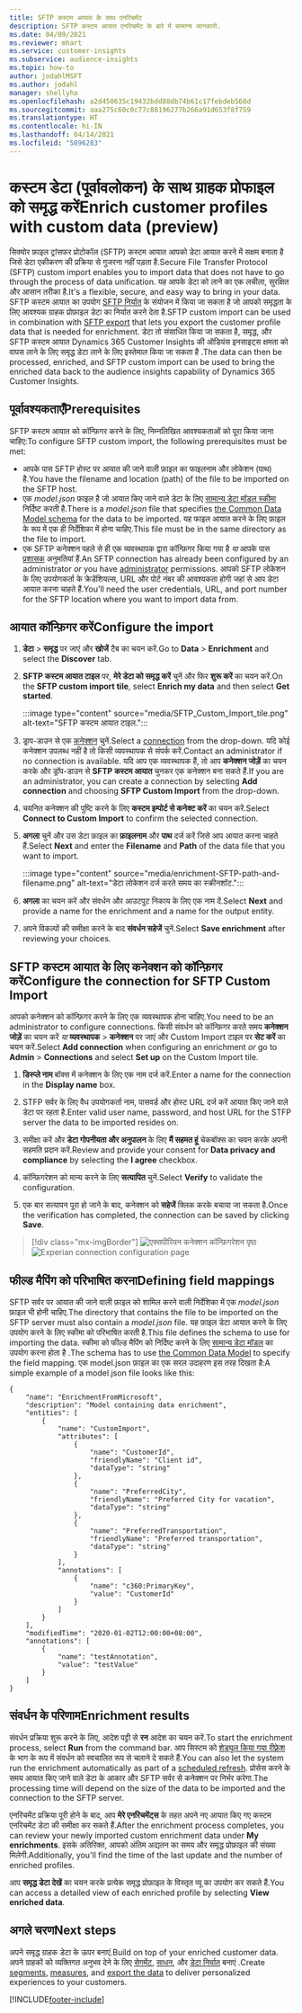 ```yaml
---
title: SFTP कस्टम आयात के साथ एनरिचमेंट
description: SFTP कस्टम आयात एनरिचमेंट के बारे में सामान्य जानकारी.
ms.date: 04/09/2021
ms.reviewer: mhart
ms.service: customer-insights
ms.subservice: audience-insights
ms.topic: how-to
author: jodahlMSFT
ms.author: jodahl
manager: shellyha
ms.openlocfilehash: a2d450635c19432bdd88db74b61c17febdeb568d
ms.sourcegitcommit: aaa275c60c0c77c88196277b266a91d653f8f759
ms.translationtype: HT
ms.contentlocale: hi-IN
ms.lasthandoff: 04/14/2021
ms.locfileid: "5896283"
---
```

# <a name="enrich-customer-profiles-with-custom-data-preview"></a><span data-ttu-id="088f7-103">कस्टम डेटा (पूर्वावलोकन) के साथ ग्राहक प्रोफाइल को समृद्ध करें</span><span class="sxs-lookup"><span data-stu-id="088f7-103">Enrich customer profiles with custom data (preview)</span></span>

<span data-ttu-id="088f7-104">सिक्योर फ़ाइल ट्रांसफर प्रोटोकॉल (SFTP) कस्टम आयात आपको डेटा आयात करने में सक्षम बनाता है जिसे डेटा एकीकरण की प्रक्रिया से गुजरना नहीं पड़ता है.</span><span class="sxs-lookup"><span data-stu-id="088f7-104">Secure File Transfer Protocol (SFTP) custom import enables you to import data that does not have to go through the process of data unification.</span></span> <span data-ttu-id="088f7-105">यह आपके डेटा को लाने का एक लचीला, सुरक्षित और आसान तरीका है.</span><span class="sxs-lookup"><span data-stu-id="088f7-105">It's a flexible, secure, and easy way to bring in your data.</span></span> <span data-ttu-id="088f7-106">SFTP कस्टम आयात का उपयोग [SFTP निर्यात](export-sftp.md) के संयोजन में किया जा सकता है जो आपको समृद्धता के लिए आवश्यक ग्राहक प्रोफ़ाइल डेटा का निर्यात करने देता है.</span><span class="sxs-lookup"><span data-stu-id="088f7-106">SFTP custom import can be used in combination with [SFTP export](export-sftp.md) that lets you export the customer profile data that is needed for enrichment.</span></span> <span data-ttu-id="088f7-107">डेटा तो संसाधित किया जा सकता है, समृद्ध, और SFTP कस्टम आयात Dynamics 365 Customer Insights की ऑडियंस इनसाइट्स क्षमता को वापस लाने के लिए समृद्ध डेटा लाने के लिए इस्तेमाल किया जा सकता है .</span><span class="sxs-lookup"><span data-stu-id="088f7-107">The data can then be processed, enriched, and SFTP custom import can be used to bring the enriched data back to the audience insights capability of Dynamics 365 Customer Insights.</span></span>

## <a name="prerequisites"></a><span data-ttu-id="088f7-108">पूर्वावश्यकताएँ</span><span class="sxs-lookup"><span data-stu-id="088f7-108">Prerequisites</span></span>

<span data-ttu-id="088f7-109">SFTP कस्टम आयात को कॉन्फ़िगर करने के लिए, निम्नलिखित आवश्यकताओं को पूरा किया जाना चाहिए:</span><span class="sxs-lookup"><span data-stu-id="088f7-109">To configure SFTP custom import, the following prerequisites must be met:</span></span>

- <span data-ttu-id="088f7-110">आपके पास SFTP होस्ट पर आयात की जाने वाली फ़ाइल का फाइलनाम और लोकेशन (पाथ) है.</span><span class="sxs-lookup"><span data-stu-id="088f7-110">You have the filename and location (path) of the file to be imported on the SFTP host.</span></span>
- <span data-ttu-id="088f7-111">एक *model.json* फ़ाइल है जो आयात किए जाने वाले डेटा के लिए [सामान्य डेटा मॉडल स्कीमा](/common-data-model/) निर्दिष्ट करती है.</span><span class="sxs-lookup"><span data-stu-id="088f7-111">There is a *model.json* file that specifies [the Common Data Model schema](/common-data-model/) for the data to be imported.</span></span> <span data-ttu-id="088f7-112">यह फाइल आयात करने के लिए फ़ाइल के रूप में एक ही निर्देशिका में होना चाहिए.</span><span class="sxs-lookup"><span data-stu-id="088f7-112">This file must be in the same directory as the file to import.</span></span>
- <span data-ttu-id="088f7-113">एक SFTP कनेक्शन पहले से ही एक व्यवस्थापक द्वारा कॉन्फ़िगर किया गया है *या* आपके पास [प्रशासक](permissions.md#administrator) अनुमतियां हैं.</span><span class="sxs-lookup"><span data-stu-id="088f7-113">An SFTP connection has already been configured by an administrator *or* you have [administrator](permissions.md#administrator) permissions.</span></span> <span data-ttu-id="088f7-114">आपको SFTP लोकेशन के लिए उपयोगकर्ता के क्रेडेंशियल्स, URL और पोर्ट नंबर की आवश्यकता होगी जहां से आप डेटा आयात करना चाहते हैं.</span><span class="sxs-lookup"><span data-stu-id="088f7-114">You'll need the user credentials, URL, and port number for the SFTP location where you want to import data from.</span></span>


## <a name="configure-the-import"></a><span data-ttu-id="088f7-115">आयात कॉन्फ़िगर करें</span><span class="sxs-lookup"><span data-stu-id="088f7-115">Configure the import</span></span>

1. <span data-ttu-id="088f7-116">**डेटा** > **समृद्ध** पर जाएं और **खोजें** टैब का चयन करें.</span><span class="sxs-lookup"><span data-stu-id="088f7-116">Go to **Data** > **Enrichment** and select the **Discover** tab.</span></span>

1. <span data-ttu-id="088f7-117">**SFTP कस्टम आयात टाइल** पर, **मेरे डेटा को समृद्ध करें** चुनें और फिर **शुरू करें** का चयन करें.</span><span class="sxs-lookup"><span data-stu-id="088f7-117">On the **SFTP custom import tile**, select **Enrich my data** and then select **Get started**.</span></span>

   :::image type="content" source="media/SFTP_Custom_Import_tile.png" alt-text="SFTP कस्टम आयात टाइल.":::

1. <span data-ttu-id="088f7-119">ड्राप-डाउन से एक [कनेक्शन](connections.md) चुनें.</span><span class="sxs-lookup"><span data-stu-id="088f7-119">Select a [connection](connections.md) from the drop-down.</span></span> <span data-ttu-id="088f7-120">यदि कोई कनेक्शन उपलब्ध नहीं है तो किसी व्यवस्थापक से संपर्क करें.</span><span class="sxs-lookup"><span data-stu-id="088f7-120">Contact an administrator if no connection is available.</span></span> <span data-ttu-id="088f7-121">यदि आप एक व्यवस्थापक हैं, तो आप **कनेक्शन जोड़ें** का चयन करके और ड्रॉप-डाउन से **SFTP कस्टम आयात** चुनकर एक कनेक्शन बना सकते हैं.</span><span class="sxs-lookup"><span data-stu-id="088f7-121">If you are an administrator, you can create a connection by selecting **Add connection** and choosing **SFTP Custom Import** from the drop-down.</span></span>

1. <span data-ttu-id="088f7-122">चयनित कनेक्शन की पुष्टि करने के लिए **कस्टम इम्पोर्ट से कनेक्ट करें** का चयन करें.</span><span class="sxs-lookup"><span data-stu-id="088f7-122">Select **Connect to Custom Import** to confirm the selected connection.</span></span>

1.  <span data-ttu-id="088f7-123">**अगला** चुनें और उस डेटा फ़ाइल का **फ़ाइलनाम** और **पाथ** दर्ज करें जिसे आप आयात करना चाहते हैं.</span><span class="sxs-lookup"><span data-stu-id="088f7-123">Select **Next** and enter the **Filename** and **Path** of the data file that you want to import.</span></span>

    :::image type="content" source="media/enrichment-SFTP-path-and-filename.png" alt-text="डेटा लोकेशन दर्ज करते समय का स्क्रीनशॉट.":::

1. <span data-ttu-id="088f7-125">**अगला** का चयन करें और संवर्धन और आउटपुट निकाय के लिए एक नाम दें.</span><span class="sxs-lookup"><span data-stu-id="088f7-125">Select **Next** and provide a name for the enrichment and a name for the output entity.</span></span> 

1. <span data-ttu-id="088f7-126">अपने विकल्पों की समीक्षा करने के बाद **संवर्धन सहेजें** चुनें.</span><span class="sxs-lookup"><span data-stu-id="088f7-126">Select **Save enrichment** after reviewing your choices.</span></span>

## <a name="configure-the-connection-for-sftp-custom-import"></a><span data-ttu-id="088f7-127">SFTP कस्टम आयात के लिए कनेक्शन को कॉन्फ़िगर करें</span><span class="sxs-lookup"><span data-stu-id="088f7-127">Configure the connection for SFTP Custom Import</span></span> 

<span data-ttu-id="088f7-128">आपको कनेक्शन को कॉन्फ़िगर करने के लिए एक व्यवस्थापक होना चाहिए.</span><span class="sxs-lookup"><span data-stu-id="088f7-128">You need to be an administrator to configure connections.</span></span> <span data-ttu-id="088f7-129">किसी संवर्धन को कॉन्फ़िगर करते समय **कनेक्शन जोड़ें** का चयन करें *या* **व्यवस्थापक** > **कनेक्शन** पर जाएं और Custom Import टाइल पर **सेट करें** का चयन करें.</span><span class="sxs-lookup"><span data-stu-id="088f7-129">Select **Add connection** when configuring an enrichment *or* go to **Admin** > **Connections** and select **Set up** on the Custom Import tile.</span></span>

1. <span data-ttu-id="088f7-130">**डिस्प्ले नाम** बॉक्स में कनेक्शन के लिए एक नाम दर्ज करें.</span><span class="sxs-lookup"><span data-stu-id="088f7-130">Enter a name for the connection in the **Display name** box.</span></span>

1. <span data-ttu-id="088f7-131">STFP सर्वर के लिए वैध उपयोगकर्ता नाम, पासवर्ड और होस्ट URL दर्ज करें आयात किए जाने वाले डेटा पर रहता है.</span><span class="sxs-lookup"><span data-stu-id="088f7-131">Enter valid user name, password, and host URL for the STFP server the data to be imported resides on.</span></span>

1. <span data-ttu-id="088f7-132">समीक्षा करें और **डेटा गोपनीयता और अनुपालन** के लिए **मैं सहमत हूं** चेकबॉक्स का चयन करके अपनी सहमति प्रदान करें.</span><span class="sxs-lookup"><span data-stu-id="088f7-132">Review and provide your consent for **Data privacy and compliance** by selecting the **I agree** checkbox.</span></span>

1. <span data-ttu-id="088f7-133">कॉन्फ़िगरेशन को मान्य करने के लिए **सत्यापित** चुनें.</span><span class="sxs-lookup"><span data-stu-id="088f7-133">Select **Verify** to validate the configuration.</span></span>

1. <span data-ttu-id="088f7-134">एक बार सत्यापन पूरा हो जाने के बाद, कनेक्शन को **सहेजें** क्लिक करके बचाया जा सकता है.</span><span class="sxs-lookup"><span data-stu-id="088f7-134">Once the verification has completed, the connection can be saved by clicking **Save**.</span></span>

> [!div class="mx-imgBorder"]
   > <span data-ttu-id="088f7-135">![एक्सपीरियन कनेक्शन कॉन्फ़िगरेशन पृष्ठ](media/enrichment-SFTP-connection.png "एक्सपीरियन कनेक्शन कॉन्फ़िगरेशन पृष्ठ")</span><span class="sxs-lookup"><span data-stu-id="088f7-135">![Experian connection configuration page](media/enrichment-SFTP-connection.png "Experian connection configuration page")</span></span>


## <a name="defining-field-mappings"></a><span data-ttu-id="088f7-136">फील्ड मैपिंग को परिभाषित करना</span><span class="sxs-lookup"><span data-stu-id="088f7-136">Defining field mappings</span></span> 

<span data-ttu-id="088f7-137">SFTP सर्वर पर आयात की जाने वाली फ़ाइल को शामिल करने वाली निर्देशिका में एक *model.json* फ़ाइल भी होनी चाहिए.</span><span class="sxs-lookup"><span data-stu-id="088f7-137">The directory that contains the file to be imported on the SFTP server must also contain a *model.json* file.</span></span> <span data-ttu-id="088f7-138">यह फ़ाइल डेटा आयात करने के लिए उपयोग करने के लिए स्कीमा को परिभाषित करती है.</span><span class="sxs-lookup"><span data-stu-id="088f7-138">This file defines the schema to use for importing the data.</span></span> <span data-ttu-id="088f7-139">स्कीमा को फील्ड मैपिंग को निर्दिष्ट करने के लिए [सामान्य डेटा मॉडल](/common-data-model/) का उपयोग करना होता है .</span><span class="sxs-lookup"><span data-stu-id="088f7-139">The schema has to use [the Common Data Model](/common-data-model/) to specify the field mapping.</span></span> <span data-ttu-id="088f7-140">एक model.json फ़ाइल का एक सरल उदाहरण इस तरह दिखता है:</span><span class="sxs-lookup"><span data-stu-id="088f7-140">A simple example of a model.json file looks like this:</span></span>

```
{
    "name": "EnrichmentFromMicrosoft",
    "description": "Model containing data enrichment",
    "entities": [
        {
            "name": "CustomImport",
            "attributes": [
                {
                    "name": "CustomerId",
                    "friendlyName": "Client id",
                    "dataType": "string"
                },
                {
                    "name": "PreferredCity",
                    "friendlyName": "Preferred City for vacation",
                    "dataType": "string"
                },
                {
                    "name": "PreferredTransportation",
                    "friendlyName": "Preferred transportation",
                    "dataType": "string"
                }
            ],
            "annotations": [
                {
                    "name": "c360:PrimaryKey",
                    "value": "CustomerId"
                }
            ]
        }
    ],
    "modifiedTime": "2020-01-02T12:00:00+08:00",
    "annotations": [
        {
            "name": "testAnnotation",
            "value": "testValue"
        }
    ]
}
```

## <a name="enrichment-results"></a><span data-ttu-id="088f7-141">संवर्धन के परिणाम</span><span class="sxs-lookup"><span data-stu-id="088f7-141">Enrichment results</span></span>

<span data-ttu-id="088f7-142">संवर्धन प्रक्रिया शुरू करने के लिए, आदेश पट्टी से **रन** आदेश का चयन करें.</span><span class="sxs-lookup"><span data-stu-id="088f7-142">To start the enrichment process, select **Run** from the command bar.</span></span> <span data-ttu-id="088f7-143">आप सिस्टम को [शेड्यूल किया गया रीफ़्रेश](system.md#schedule-tab) के भाग के रूप में संवर्धन को स्वचालित रूप से चलाने दे सकते हैं.</span><span class="sxs-lookup"><span data-stu-id="088f7-143">You can also let the system run the enrichment automatically as part of a [scheduled refresh](system.md#schedule-tab).</span></span> <span data-ttu-id="088f7-144">प्रोसेस करने के समय आयात किए जाने वाले डेटा के आकार और SFTP सर्वर से कनेक्शन पर निर्भर करेगा.</span><span class="sxs-lookup"><span data-stu-id="088f7-144">The processing time will depend on the size of the data to be imported and the connection to the SFTP server.</span></span>

<span data-ttu-id="088f7-145">एनरिचमेंट प्रक्रिया पूरी होने के बाद, आप **मेरे एनरिचमेंट्स** के तहत अपने नए आयात किए गए कस्टम एनरिचमेंट डेटा की समीक्षा कर सकते हैं.</span><span class="sxs-lookup"><span data-stu-id="088f7-145">After the enrichment process completes, you can review your newly imported custom enrichment data under **My enrichments**.</span></span> <span data-ttu-id="088f7-146">इसके अतिरिक्त, आपको अंतिम अद्यतन का समय और समृद्ध प्रोफ़ाइल की संख्या मिलेगी.</span><span class="sxs-lookup"><span data-stu-id="088f7-146">Additionally, you'll find the time of the last update and the number of enriched profiles.</span></span>

<span data-ttu-id="088f7-147">आप **समृद्ध डेटा देखें** का चयन करके प्रत्येक समृद्ध प्रोफ़ाइल के विस्तृत व्यू का उपयोग कर सकते हैं.</span><span class="sxs-lookup"><span data-stu-id="088f7-147">You can access a detailed view of each enriched profile by selecting **View enriched data**.</span></span>

## <a name="next-steps"></a><span data-ttu-id="088f7-148">अगले चरण</span><span class="sxs-lookup"><span data-stu-id="088f7-148">Next steps</span></span>

<span data-ttu-id="088f7-149">अपने समृद्ध ग्राहक डेटा के ऊपर बनाएं.</span><span class="sxs-lookup"><span data-stu-id="088f7-149">Build on top of your enriched customer data.</span></span> <span data-ttu-id="088f7-150">अपने ग्राहकों को व्यक्तिगत अनुभव देने के लिए [सेगमेंट](segments.md), [साधन](measures.md), और [डेटा निर्यात](export-destinations.md) बनाएं .</span><span class="sxs-lookup"><span data-stu-id="088f7-150">Create [segments](segments.md), [measures](measures.md), and [export the data](export-destinations.md) to deliver personalized experiences to your customers.</span></span>

[!INCLUDE[footer-include](../includes/footer-banner.md)]
